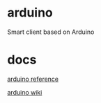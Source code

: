 # arduino
Smart client based on Arduino

# docs
[arduino reference](http://arduino.cc/en/reference/homePage)

[arduino wiki](http://wiki.geek-workshop.com/doku.php?id=arduino:arduino_language_reference)
